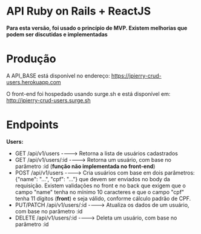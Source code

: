 # API Ruby on Rails + ReactJS

**Para esta versão, foi usado o princípio de MVP. Existem melhorias que podem ser discutidas e implementadas**

# Produção

A API_BASE está disponível no endereço:
https://jpierry-crud-users.herokuapp.com

O front-end foi hospedado usando surge.sh e está disponível em:
http://jpierry-crud-users.surge.sh


# Endpoints

**Users:**
* GET /api/v1/users             ----> Retorna a lista de usuários cadastrados
* GET /api/v1/users/:id         ----> Retorna um usuário, com base no parâmetro :id (**função não implementada no front-end**)
* POST /api/v1/users            ----> Cria usuários com base em dois parâmetros: {"name": "...", "cpf": "..."} que devem ser enviados no body da requisição. Existem validações no front e no back que exigem que o campo "name" tenha no mínimo 10 caracteres e que o campo "cpf" tenha 11 dígitos (**front**) e seja válido, conforme cálculo padrão de CPF.
* PUT/PATCH /api/v1/users/:id   ----> Atualiza os dados de um usuário, com base no parâmetro :id
* DELETE /api/v1/users/:id      ----> Deleta um usuário, com base no parâmetro :id

